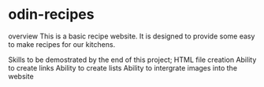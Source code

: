 # odin-recipes
overview
This is a basic recipe website.
It is designed to provide some easy to make recipes for our kitchens.

Skills to be demostrated by the end of this project;
HTML file creation
Ability to create links
Ability to create lists
Ability to intergrate images into the website
